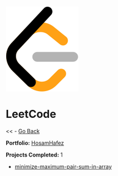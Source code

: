 ![LeetCode Icon](leetcode.svg)
# LeetCode

<< - [Go Back](../README.md)

**Portfolio:** [HosamHafez](https://leetcode.com/HosamHafez/)

**Projects Completed:** 1

- [minimize-maximum-pair-sum-in-array](code.Js)
